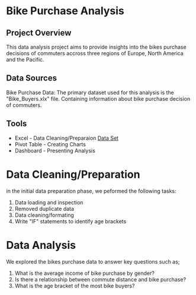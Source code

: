 # Bike Purchase Analysis

## Project Overview

This data analysis project aims to provide insights into the bikes purchase decisions of commuters accross three regions of Europe, North America and the Pacific.

## Data Sources

Bike Purchase Data: The primary dataset used for this analysis is the "Bike_Buyers.xlx" file. Containing information about bike purchase decision of commuters.

## Tools

- Excel - Data Cleaning/Preparaion [Data Set]()
- Pivot Table - Creating Charts
- Dashboard - Presenting Analysis

# Data Cleaning/Preparation

in the initial data preparation phase, we peformed the following tasks:
1. Data loading and inspection
2. Removed duplicate data
3. Data cleaning/formating
4. Write "IF" statements to identify age brackets

# Data Analysis

We explored the bikes purchase data to answer key questions such as;
1. What is the average income of bike purchase by gender?
2. Is there a relationship between commute distance and bike purchase?
3. What is the age bracket of the most bike buyers?
